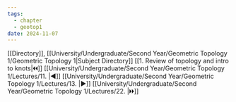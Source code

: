 ```yaml
---
tags:
  - chapter
  - geotop1
date: 2024-11-07
---
```

[[Directory]], [[University/Undergraduate/Second Year/Geometric Topology 1/Geometric Topology 1|Subject Directory]]
[[1. Review of topology and intro to knots|🞀🞀]] [[University/Undergraduate/Second Year/Geometric Topology 1/Lectures/11. |◀]] [[University/Undergraduate/Second Year/Geometric Topology 1/Lectures/13. |▶]] [[University/Undergraduate/Second Year/Geometric Topology 1/Lectures/22. |🞂🞂]]
# 
## 
### 